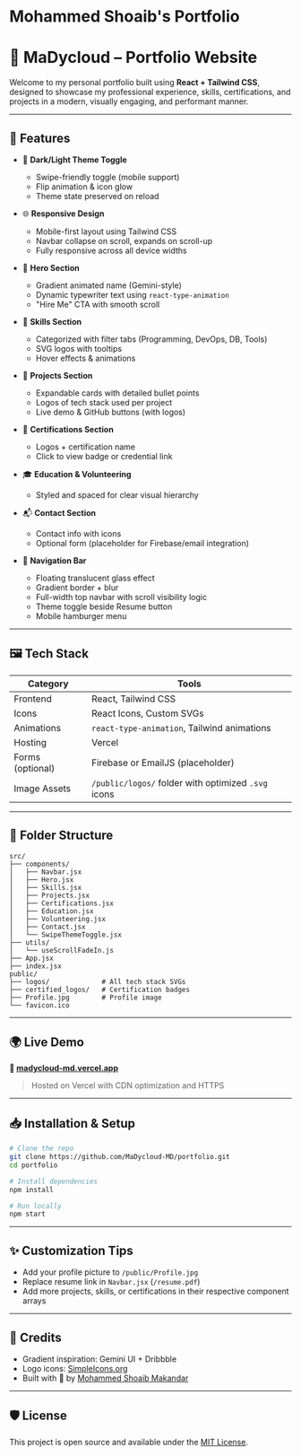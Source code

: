 # Mohammed Shoaib's Portfolio
# 🚀 MaDycloud – Portfolio Website

Welcome to my personal portfolio built using **React + Tailwind CSS**, designed to showcase my professional experience, skills, certifications, and projects in a modern, visually engaging, and performant manner.

---

## 📌 Features

- 🌙 **Dark/Light Theme Toggle**  
  - Swipe-friendly toggle (mobile support)
  - Flip animation & icon glow  
  - Theme state preserved on reload

- 🌐 **Responsive Design**  
  - Mobile-first layout using Tailwind CSS  
  - Navbar collapse on scroll, expands on scroll-up  
  - Fully responsive across all device widths

- 🧠 **Hero Section**  
  - Gradient animated name (Gemini-style)  
  - Dynamic typewriter text using `react-type-animation`  
  - "Hire Me" CTA with smooth scroll

- 🧰 **Skills Section**  
  - Categorized with filter tabs (Programming, DevOps, DB, Tools)  
  - SVG logos with tooltips  
  - Hover effects & animations

- 📁 **Projects Section**  
  - Expandable cards with detailed bullet points  
  - Logos of tech stack used per project  
  - Live demo & GitHub buttons (with logos)

- 🏅 **Certifications Section**  
  - Logos + certification name  
  - Click to view badge or credential link

- 🎓 **Education & Volunteering**  
  - Styled and spaced for clear visual hierarchy

- 📬 **Contact Section**  
  - Contact info with icons  
  - Optional form (placeholder for Firebase/email integration)

- 🧭 **Navigation Bar**
  - Floating translucent glass effect  
  - Gradient border + blur  
  - Full-width top navbar with scroll visibility logic  
  - Theme toggle beside Resume button  
  - Mobile hamburger menu

---

## 🖼️ Tech Stack

| Category         | Tools |
|------------------|-------|
| Frontend         | React, Tailwind CSS |
| Icons            | React Icons, Custom SVGs |
| Animations       | `react-type-animation`, Tailwind animations |
| Hosting          | Vercel |
| Forms (optional) | Firebase or EmailJS (placeholder) |
| Image Assets     | `/public/logos/` folder with optimized `.svg` icons |

---

## 📂 Folder Structure

```
src/
├── components/
│   ├── Navbar.jsx
│   ├── Hero.jsx
│   ├── Skills.jsx
│   ├── Projects.jsx
│   ├── Certifications.jsx
│   ├── Education.jsx
│   ├── Volunteering.jsx
│   ├── Contact.jsx
│   └── SwipeThemeToggle.jsx
├── utils/
│   └── useScrollFadeIn.js
├── App.jsx
├── index.jsx
public/
├── logos/             # All tech stack SVGs
├── certified_logos/   # Certification badges
├── Profile.jpg        # Profile image
└── favicon.ico
```

---

## 🌍 Live Demo

**🔗 [madycloud-md.vercel.app](https://madycloud-md.vercel.app)**  
> Hosted on Vercel with CDN optimization and HTTPS

---

## 📥 Installation & Setup

```bash
# Clone the repo
git clone https://github.com/MaDycloud-MD/portfolio.git
cd portfolio

# Install dependencies
npm install

# Run locally
npm start
```

---

## ✨ Customization Tips

- Add your profile picture to `/public/Profile.jpg`
- Replace resume link in `Navbar.jsx` (`/resume.pdf`)
- Add more projects, skills, or certifications in their respective component arrays

---

## 🧠 Credits

- Gradient inspiration: Gemini UI + Dribbble
- Logo icons: [SimpleIcons.org](https://simpleicons.org/)
- Built with 💛 by [Mohammed Shoaib Makandar](https://linkedin.com/in/myselfmd)

---

## 🛡️ License

This project is open source and available under the [MIT License](LICENSE).
